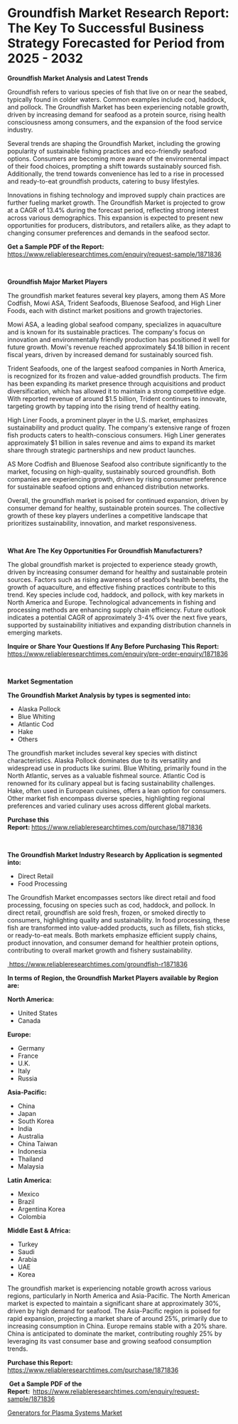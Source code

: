<p><h1>Groundfish Market Research Report: The Key To Successful Business Strategy Forecasted for Period from 2025 - 2032</h1></p><p><strong>Groundfish Market Analysis and Latest Trends</strong></p>
<p><p>Groundfish refers to various species of fish that live on or near the seabed, typically found in colder waters. Common examples include cod, haddock, and pollock. The Groundfish Market has been experiencing notable growth, driven by increasing demand for seafood as a protein source, rising health consciousness among consumers, and the expansion of the food service industry.</p><p>Several trends are shaping the Groundfish Market, including the growing popularity of sustainable fishing practices and eco-friendly seafood options. Consumers are becoming more aware of the environmental impact of their food choices, prompting a shift towards sustainably sourced fish. Additionally, the trend towards convenience has led to a rise in processed and ready-to-eat groundfish products, catering to busy lifestyles.</p><p>Innovations in fishing technology and improved supply chain practices are further fueling market growth. The Groundfish Market is projected to grow at a CAGR of 13.4% during the forecast period, reflecting strong interest across various demographics. This expansion is expected to present new opportunities for producers, distributors, and retailers alike, as they adapt to changing consumer preferences and demands in the seafood sector.</p></p>
<p><strong>Get a Sample PDF of the Report:&nbsp;</strong> <a href="https://www.reliableresearchtimes.com/enquiry/request-sample/1871836?utm_campaign=2294&utm_medium=2&utm_source=Github&utm_content=ia&utm_term=28022025&utm_id=groundfish">https://www.reliableresearchtimes.com/enquiry/request-sample/1871836</a></p>
<p>&nbsp;</p>
<p><strong>Groundfish Major Market Players</strong></p>
<p><p>The groundfish market features several key players, among them AS More Codfish, Mowi ASA, Trident Seafoods, Bluenose Seafood, and High Liner Foods, each with distinct market positions and growth trajectories.</p><p>Mowi ASA, a leading global seafood company, specializes in aquaculture and is known for its sustainable practices. The company's focus on innovation and environmentally friendly production has positioned it well for future growth. Mowi's revenue reached approximately $4.18 billion in recent fiscal years, driven by increased demand for sustainably sourced fish.</p><p>Trident Seafoods, one of the largest seafood companies in North America, is recognized for its frozen and value-added groundfish products. The firm has been expanding its market presence through acquisitions and product diversification, which has allowed it to maintain a strong competitive edge. With reported revenue of around $1.5 billion, Trident continues to innovate, targeting growth by tapping into the rising trend of healthy eating.</p><p>High Liner Foods, a prominent player in the U.S. market, emphasizes sustainability and product quality. The company's extensive range of frozen fish products caters to health-conscious consumers. High Liner generates approximately $1 billion in sales revenue and aims to expand its market share through strategic partnerships and new product launches.</p><p>AS More Codfish and Bluenose Seafood also contribute significantly to the market, focusing on high-quality, sustainably sourced groundfish. Both companies are experiencing growth, driven by rising consumer preference for sustainable seafood options and enhanced distribution networks.</p><p>Overall, the groundfish market is poised for continued expansion, driven by consumer demand for healthy, sustainable protein sources. The collective growth of these key players underlines a competitive landscape that prioritizes sustainability, innovation, and market responsiveness.</p></p>
<p>&nbsp;</p>
<p><strong>What Are The Key Opportunities For Groundfish Manufacturers?</strong></p>
<p><p>The global groundfish market is projected to experience steady growth, driven by increasing consumer demand for healthy and sustainable protein sources. Factors such as rising awareness of seafood’s health benefits, the growth of aquaculture, and effective fishing practices contribute to this trend. Key species include cod, haddock, and pollock, with key markets in North America and Europe. Technological advancements in fishing and processing methods are enhancing supply chain efficiency. Future outlook indicates a potential CAGR of approximately 3-4% over the next five years, supported by sustainability initiatives and expanding distribution channels in emerging markets.</p></p>
<p><strong>Inquire or Share Your Questions If Any Before Purchasing This Report:</strong> <a href="https://www.reliableresearchtimes.com/enquiry/pre-order-enquiry/1871836?utm_campaign=2294&utm_medium=2&utm_source=Github&utm_content=ia&utm_term=28022025&utm_id=groundfish">https://www.reliableresearchtimes.com/enquiry/pre-order-enquiry/1871836</a></p>
<p>&nbsp;</p>
<p><strong>Market Segmentation</strong></p>
<p><strong>The Groundfish Market Analysis by types is segmented into:</strong></p>
<p><ul><li>Alaska Pollock</li><li>Blue Whiting</li><li>Atlantic Cod</li><li>Hake</li><li>Others</li></ul></p>
<p><p>The groundfish market includes several key species with distinct characteristics. Alaska Pollock dominates due to its versatility and widespread use in products like surimi. Blue Whiting, primarily found in the North Atlantic, serves as a valuable fishmeal source. Atlantic Cod is renowned for its culinary appeal but is facing sustainability challenges. Hake, often used in European cuisines, offers a lean option for consumers. Other market fish encompass diverse species, highlighting regional preferences and varied culinary uses across different global markets.</p></p>
<p><strong>Purchase this Report:&nbsp;</strong><a href="https://www.reliableresearchtimes.com/purchase/1871836?utm_campaign=2294&utm_medium=2&utm_source=Github&utm_content=ia&utm_term=28022025&utm_id=groundfish">https://www.reliableresearchtimes.com/purchase/1871836</a></p>
<p>&nbsp;</p>
<p><strong>The Groundfish Market Industry Research by Application is segmented into:</strong></p>
<p><ul><li>Direct Retail</li><li>Food Processing</li></ul></p>
<p><p>The Groundfish Market encompasses sectors like direct retail and food processing, focusing on species such as cod, haddock, and pollock. In direct retail, groundfish are sold fresh, frozen, or smoked directly to consumers, highlighting quality and sustainability. In food processing, these fish are transformed into value-added products, such as fillets, fish sticks, or ready-to-eat meals. Both markets emphasize efficient supply chains, product innovation, and consumer demand for healthier protein options, contributing to overall market growth and fishery sustainability.</p></p>
<p><a href="https://www.reliableresearchtimes.com/groundfish-r1871836?utm_campaign=2294&utm_medium=2&utm_source=Github&utm_content=ia&utm_term=28022025&utm_id=groundfish">&nbsp;https://www.reliableresearchtimes.com/groundfish-r1871836</a></p>
<p><strong>In terms of Region, the Groundfish Market Players available by Region are:</strong></p>
<p>
    <p> <strong> North America: </strong>
        <ul>
            <li>United States</li>
            <li>Canada</li>
        </ul>
        </p> 
    <p> <strong> Europe: </strong>
        <ul>
            <li>Germany</li>
            <li>France</li>
            <li>U.K.</li>
            <li>Italy</li>
            <li>Russia</li>
        </ul>
        </p> 
    <p> <strong> Asia-Pacific: </strong>
        <ul>
            <li>China</li>
            <li>Japan</li>
            <li>South Korea</li>
            <li>India</li>
            <li>Australia</li>
            <li>China Taiwan</li>
            <li>Indonesia</li>
            <li>Thailand</li>
            <li>Malaysia</li>
        </ul>
        </p> 
    <p> <strong> Latin America: </strong>
        <ul>
            <li>Mexico</li>
            <li>Brazil</li>
            <li>Argentina Korea</li>
            <li>Colombia</li>
        </ul>
        </p> 
    <p> <strong> Middle East & Africa: </strong>
        <ul>
            <li>Turkey</li>
            <li>Saudi</li>
            <li>Arabia</li>
            <li>UAE</li>
            <li>Korea</li>
        </ul>
    </p>
    </p>
<p><p>The groundfish market is experiencing notable growth across various regions, particularly in North America and Asia-Pacific. The North American market is expected to maintain a significant share at approximately 30%, driven by high demand for seafood. The Asia-Pacific region is poised for rapid expansion, projecting a market share of around 25%, primarily due to increasing consumption in China. Europe remains stable with a 20% share. China is anticipated to dominate the market, contributing roughly 25% by leveraging its vast consumer base and growing seafood consumption trends.</p></p>
<p><strong>Purchase this Report: </strong><a href="https://www.reliableresearchtimes.com/purchase/1871836?utm_campaign=2294&utm_medium=2&utm_source=Github&utm_content=ia&utm_term=28022025&utm_id=groundfish">https://www.reliableresearchtimes.com/purchase/1871836</a></p>
<p>&nbsp;<strong>Get a Sample PDF of the Report:&nbsp;&nbsp;</strong><a href="https://www.reliableresearchtimes.com/enquiry/request-sample/1871836?utm_campaign=2294&utm_medium=2&utm_source=Github&utm_content=ia&utm_term=28022025&utm_id=groundfish">https://www.reliableresearchtimes.com/enquiry/request-sample/1871836</a></p>
<p><strong></strong></p>
<p><p><a href="https://github.com/daemluari/Market-Research-Report-List-1/blob/main/generators-for-plasma-systems-market.md?utm_campaign=2294&utm_medium=2&utm_source=Github&utm_content=ia&utm_term=28022025&utm_id=groundfish">Generators for Plasma Systems Market</a></p></p>